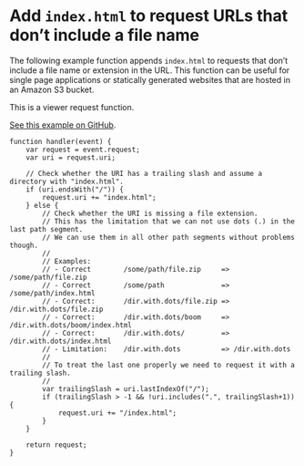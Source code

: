 # Add `index.html` to request URLs that don’t include a file name<a name="example-function-add-index"></a>

The following example function appends `index.html` to requests that don’t include a file name or extension in the URL\. This function can be useful for single page applications or statically generated websites that are hosted in an Amazon S3 bucket\.

This is a viewer request function\.

[See this example on GitHub](https://github.com/aws-samples/amazon-cloudfront-functions/tree/main/url-rewrite-single-page-apps)\.

```
function handler(event) {
    var request = event.request;
    var uri = request.uri;

    // Check whether the URI has a trailing slash and assume a directory with "index.html".
    if (uri.endsWith("/")) {
        request.uri += "index.html";
    } else {
        // Check whether the URI is missing a file extension.
        // This has the limitation that we can not use dots (.) in the last path segment.
        // We can use them in all other path segments without problems though.
        //
        // Examples:
        // - Correct        /some/path/file.zip     => /some/path/file.zip
        // - Correct        /some/path              => /some/path/index.html
        // - Correct:       /dir.with.dots/file.zip => /dir.with.dots/file.zip
        // - Correct:       /dir.with.dots/boom     => /dir.with.dots/boom/index.html
        // - Correct:       /dir.with.dots/         => /dir.with.dots/index.html
        // - Limitation:    /dir.with.dots          => /dir.with.dots
        //
        // To treat the last one properly we need to request it with a trailing slash.
        //
        var trailingSlash = uri.lastIndexOf("/");
        if (trailingSlash > -1 && !uri.includes(".", trailingSlash+1)) {
            request.uri += "/index.html";
        }
    }

    return request;
}
```

